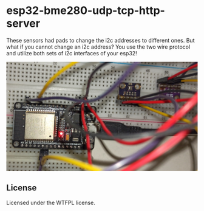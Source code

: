 # esp32-bme280-udp-tcp-http-server
These sensors had pads to change the i2c addresses to different ones. But what if you cannot change an i2c address?
You use the two wire protocol and utilize both sets of i2c interfaces of your esp32!

![alt text](https://raw.githubusercontent.com/ran-sama/esp8266-bme280-udp-tcp-http-server/master/twowire_same_address.jpg)

## License
Licensed under the WTFPL license.
